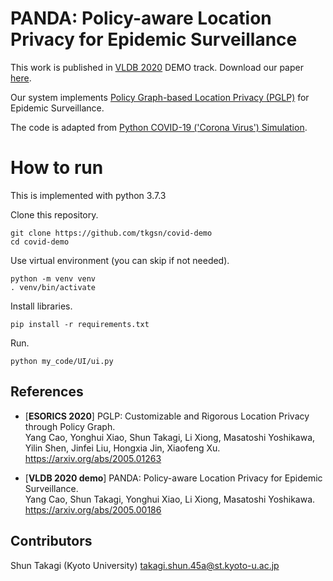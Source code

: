 # PANDA: Policy-aware Location Privacy for Epidemic Surveillance 

This work is published in [VLDB 2020](https://vldb2020.org/) DEMO track.  Download our paper [here](http://www.vldb.org/pvldb/vol13/p3001-cao.pdf).



Our system implements [Policy Graph-based Location Privacy (PGLP)](https://github.com/tkgsn/PGLP) for Epidemic Surveillance.

The code is adapted from [Python COVID-19 ('Corona Virus') Simulation](https://github.com/paulvangentcom/python_corona_simulation/).


# How to run
This is implemented with python 3.7.3

Clone this repository.
```
git clone https://github.com/tkgsn/covid-demo
cd covid-demo
```

Use virtual environment (you can skip if not needed).
```
python -m venv venv
. venv/bin/activate
```


Install libraries.
```
pip install -r requirements.txt
```

Run.
```
python my_code/UI/ui.py
```




## References

- [**ESORICS 2020**] PGLP: Customizable and Rigorous Location Privacy through Policy Graph. <br>
Yang Cao, Yonghui Xiao, Shun Takagi, Li Xiong, Masatoshi Yoshikawa, Yilin Shen, Jinfei Liu, Hongxia Jin, Xiaofeng Xu. <br>
https://arxiv.org/abs/2005.01263

- [**VLDB 2020 demo**] PANDA: Policy-aware Location Privacy for Epidemic Surveillance. <br>
Yang Cao, Shun Takagi, Yonghui Xiao, Li Xiong, Masatoshi Yoshikawa. <br>
https://arxiv.org/abs/2005.00186



## Contributors

Shun Takagi (Kyoto University) takagi.shun.45a@st.kyoto-u.ac.jp 
